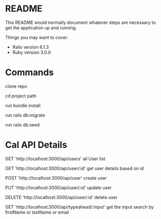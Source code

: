 # README

This README would normally document whatever steps are necessary to get the
application up and running.

Things you may want to cover:

* Rails version 6.1.3 
* Ruby version 3.0.0

# Commands
 
clone repo

cd project path 

run bundle install

run rails db:migrate

run rails db:seed


# Cal API Details

GET    'http://localhost:3000/api/users' all User list

GET    'http://localhost:3000/api/user/:id' get user details based on id

POST   'http://localhost:3000/api/user' create user

PUT    'http://localhost:3000/api/user/:id' update  user

DELETE 'http://localhost:3000/api/user/:id' delete user

GET    'http://localhost:3000/api/typeahead/:input' get the input search by firstName or lastName or email
